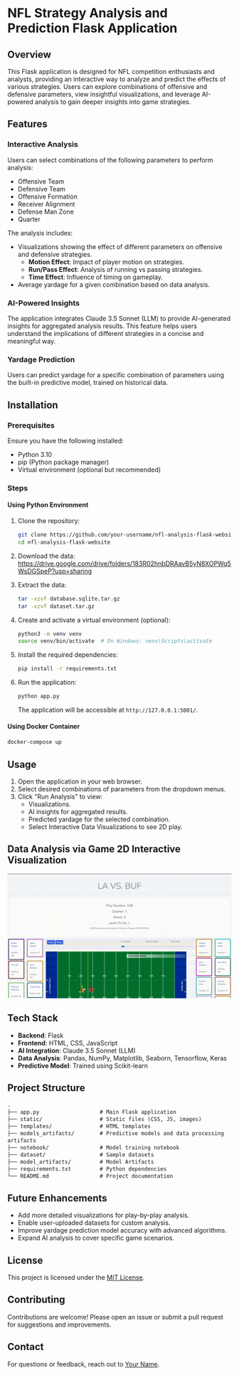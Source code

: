 # NFL Strategy Analysis and Prediction Flask Application

## Overview
This Flask application is designed for NFL competition enthusiasts and analysts, providing an interactive way to analyze and predict the effects of various strategies. Users can explore combinations of offensive and defensive parameters, view insightful visualizations, and leverage AI-powered analysis to gain deeper insights into game strategies.

## Features

### Interactive Analysis
Users can select combinations of the following parameters to perform analysis:
- Offensive Team
- Defensive Team
- Offensive Formation
- Receiver Alignment
- Defense Man Zone
- Quarter

The analysis includes:
- Visualizations showing the effect of different parameters on offensive and defensive strategies.
  - **Motion Effect**: Impact of player motion on strategies.
  - **Run/Pass Effect**: Analysis of running vs passing strategies.
  - **Time Effect**: Influence of timing on gameplay.
- Average yardage for a given combination based on data analysis.

### AI-Powered Insights
The application integrates Claude 3.5 Sonnet (LLM) to provide AI-generated insights for aggregated analysis results. This feature helps users understand the implications of different strategies in a concise and meaningful way.

### Yardage Prediction
Users can predict yardage for a specific combination of parameters using the built-in predictive model, trained on historical data.

## Installation

### Prerequisites
Ensure you have the following installed:
- Python 3.10
- pip (Python package manager)
- Virtual environment (optional but recommended)

### Steps
#### Using Python Environment 

1. Clone the repository:
   ```bash
   git clone https://github.com/your-username/nfl-analysis-flask-website.git
   cd nfl-analysis-flask-website
   ```

2. Download the data:
   https://drive.google.com/drive/folders/183R02hnbDRAavB5yN8XOPWq5WsDGSpeP?usp=sharing

3. Extract the data:
   ```bash
   tar -xzvf database.sqlite.tar.gz
   tar -xzvf dataset.tar.gz
   ```

4. Create and activate a virtual environment (optional):
   ```bash
   python3 -m venv venv
   source venv/bin/activate  # On Windows: venv\Scripts\activate
   ```

5. Install the required dependencies:
   ```bash
   pip install -r requirements.txt
   ```

6. Run the application:
   ```bash
   python app.py
   ```
   The application will be accessible at `http://127.0.0.1:5001/`.

#### Using Docker Container
   ```bash
   docker-compose up
   ```

## Usage
1. Open the application in your web browser.
2. Select desired combinations of parameters from the dropdown menus.
3. Click "Run Analysis" to view:
   - Visualizations.
   - AI insights for aggregated results.
   - Predicted yardage for the selected combination.
   - Select Interactive Data Visualizations to see 2D play.

## Data Analysis via Game 2D Interactive Visualization
   ![Data Analysis via Game 2D Interactive Visualization](static/game/tracking.gif)

## Tech Stack
- **Backend**: Flask
- **Frontend**: HTML, CSS, JavaScript
- **AI Integration**: Claude 3.5 Sonnet (LLM)
- **Data Analysis**: Pandas, NumPy, Matplotlib, Seaborn, Tensorflow, Keras
- **Predictive Model**: Trained using Scikit-learn

## Project Structure
```
.
├── app.py                   # Main Flask application
├── static/                  # Static files (CSS, JS, images)
├── templates/               # HTML templates
├── models_artifacts/        # Predictive models and data processing artifacts
├── notebook/                # Model training notebook
├── dataset/                 # Sample datasets
├── model_artifacts/         # Model Artifacts
├── requirements.txt         # Python dependencies
└── README.md                # Project documentation
```

## Future Enhancements
- Add more detailed visualizations for play-by-play analysis.
- Enable user-uploaded datasets for custom analysis.
- Improve yardage prediction model accuracy with advanced algorithms.
- Expand AI analysis to cover specific game scenarios.

## License
This project is licensed under the [MIT License](LICENSE).

## Contributing
Contributions are welcome! Please open an issue or submit a pull request for suggestions and improvements.

## Contact
For questions or feedback, reach out to [Your Name](mailto:light.email.work@gmail.com).
